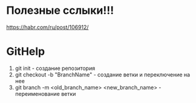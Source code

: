 # Полезные сслыки!!!
https://habr.com/ru/post/106912/


# GitHelp
1. git init  - создание репозитория
2. git checkout -b "BranchName" - создание ветки и переключение на нее
3. git branch -m <old_branch_name> <new_branch_name> - переименование ветки

